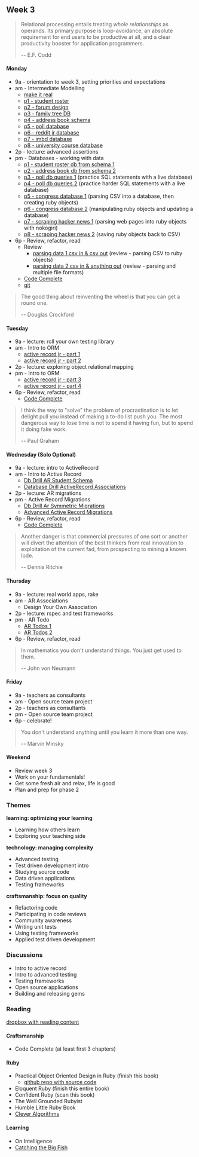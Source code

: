 ## Week 3

> Relational processing entails treating *whole relationships* as operands. Its primary purpose is loop-avoidance, an absolute requirement for end users to be productive at all, and a clear productivity booster for application programmers.
>
> -- E.F. Codd


#### Monday
- 9a - orientation to week 3, setting priorities and expectations
- am - Intermediate Modelling
  - [make it real](../../../../resources/intro-to-data-modeling.md)
  - [p1 - student roster](../../../../database-drill-student-roster-challenge)
  - [p2 - forum design](../../../../forum-database-design-challenge)
  - [p3 - family tree DB](../../../../family-tree-database-design-challenge)
  - [p4 - address book schema](../../../../db-drill-address-book-schema-challenge)
  - [p5 - poll database](../../../../poll-database-design-challenge)
  - [p6 - reddit jr database](../../../../reddit-jr-database-design-challenge)
  - [p7 - imbd database](../../../../imdb-database-design-challenge)
  - [p8 - university course database](../../../../university-course-database-design-challenge)
- 2p - lecture: advanced assertions
- pm - Databases - working with data
  - [p1 - student roster db from schema 1](../../../../student-roster-db-from-schema-challenge)
  - [p2 - address book db from schema 2](../../../../address-book-db-from-schema-challenge)
  - [p3 - poll db queries 1](../../../../poll-db-1-queries-challenge) (practice SQL statements with a live database)
  - [p4 - poll db queries 2](../../../../poll-db-2-modifying-data-challenge) (practice harder SQL statements with a live database)
  - [p5 - congress database 1](../../../../congress-database-1-from-csv-to-sqlite-with-ruby-challenge) (parsing CSV into a database, then creating ruby objects)
  - [p6 - congress database 2](../../../../congress-database-2-scrub-and-analyze-with-ruby-challenge) (manipulating ruby objects and updating a database)
  - [p7 - scraping hacker news 1](../../../../scraping-hn-1-building-objects-challenge) (parsing web pages into ruby objects with nokogiri)
  - [p8 - scraping hacker news 2](../../../../scraping-hn-2-saving-to-csv-challenge) (saving ruby objects back to CSV)
- 6p - Review, refactor, read
  - Review
      - [parsing data 1 csv in & csv out](../../../../parsing-data-1-csv-in-csv-out-challenge) (review - parsing CSV to ruby objects)
      - [parsing data 2 csv in & anything  out](../../../../parsing-data-2-csv-in-anything-out-challenge) (review - parsing and multiple file formats)
  - [Code Complete](https://www.dropbox.com/s/pmpgjd9tl15wllu/Code%20Complete.pdf)
  - [git](http://pcottle.github.io/learnGitBranching/)

> The good thing about reinventing the wheel is that you can get a round one.
>
> -- Douglas Crockford

#### Tuesday
- 9a - lecture: roll your own testing library
- am - Intro to ORM
  - [active record jr - part 1](../../../../activerecord-jr-1-a-basic-orm-challenge)
  - [active record jr - part 2](../../../../activerecord-jr-2-sql-be-gone-challenge)
- 2p - lecture: exploring object relational mapping
- pm - Intro to ORM
  - [active record jr - part 3](../../../../activerecord-jr-3-pragmatism-challenge)
  - [active record jr - part 4](../../../../activerecord-jr-4-metaprogramming-challenge)
- 6p - Review, refactor, read
  - [Code Complete](https://www.dropbox.com/s/pmpgjd9tl15wllu/Code%20Complete.pdf)

> I think the way to "solve" the problem of procrastination is to let delight pull you instead of making a to-do list push you.  The most dangerous way to lose time is not to spend it having fun, but to spend it doing fake work.
>
> -- Paul Graham

#### Wednesday (Solo Optional)
- 9a - lecture: intro to ActiveRecord
- am - Intro to Active Record
  - [Db Drill AR Student Schema](../../../../db-drill-ar-student-schema-challenge)
  - [Database Drill ActiveRecord Associations](../../../../database-drill-activerecord-associations-challenge)
- 2p - lecture: AR migrations
- pm - Active Record Migrations
  - [Db Drill Ar Symmetric Migrations](../../../../db-drill-ar-symmetric-migrations-challenge)
  - [Advanced Active Record Migrations](../../../../advanced-active-record-migrations-challenge)
- 6p - Review, refactor, read
  - [Code Complete](https://www.dropbox.com/s/pmpgjd9tl15wllu/Code%20Complete.pdf)

> Another danger is that commercial pressures of one sort or another will divert the attention of the best thinkers from real innovation to exploitation of the current fad, from prospecting to mining a known lode.
>
> -- Dennis Ritchie

#### Thursday
- 9a - lecture: real world apps, rake
- am - AR Associations
  - Design Your Own Association
- 2p - lecture: rspec and test frameworks
- pm - AR Todo
  - [AR Todos 1](../../../../activerecord-todos-part-1-challenge)
  - [AR Todos 2](../../../../activerecord-todos-part-2-challenge)
- 6p - Review, refactor, read

> In mathematics you don't understand things. You just get used to them.
>
> -- John von Neumann

#### Friday
- 9a - teachers as consultants
- am - Open source team project
- 2p - teachers as consultants
- pm - Open source team project
- 6p - celebrate!

> You don't understand anything until you learn it more than one way.
>
> -- Marvin Minsky

#### Weekend
- Review week 3
- Work on your fundamentals!
- Get some fresh air and relax, life is good
- Plan and prep for phase 2


### Themes

**learning: optimizing your learning**

- Learning how others learn
- Exploring your teaching side


**technology: managing complexity**

- Advanced testing
- Test driven development intro
- Studying source code
- Data driven applications
- Testing frameworks


**craftsmanship: focus on quality**

- Refactoring code
- Participating in code reviews
- Community awareness
- Writing unit tests
- Using testing frameworks
- Applied test driven development

### Discussions

- Intro to active record
- Intro to advanced testing
- Testing frameworks
- Open source applications
- Building and releasing gems


### Reading

[dropbox with reading content](https://www.dropbox.com/sh/ldrnf12rpx78eye/Kb1a8z2LFx)

#### Craftsmanship

- Code Complete (at least first 3 chapters)

#### Ruby

- Practical Object Oriented Design in Ruby (finish this book)
  - [github repo with source code](https://github.com/skmetz/poodr)
- Eloquent Ruby (finish this entire book)
- Confident Ruby (scan this book)
- The Well Grounded Rubyist
- Humble Little Ruby Book
- [Clever Algorithms](http://www.cleveralgorithms.com/nature-inspired/index.html)


#### Learning

- On Intelligence
- [Catching the Big Fish](http://www.youtube.com/watch?v=3QsTnxUTx7U)


